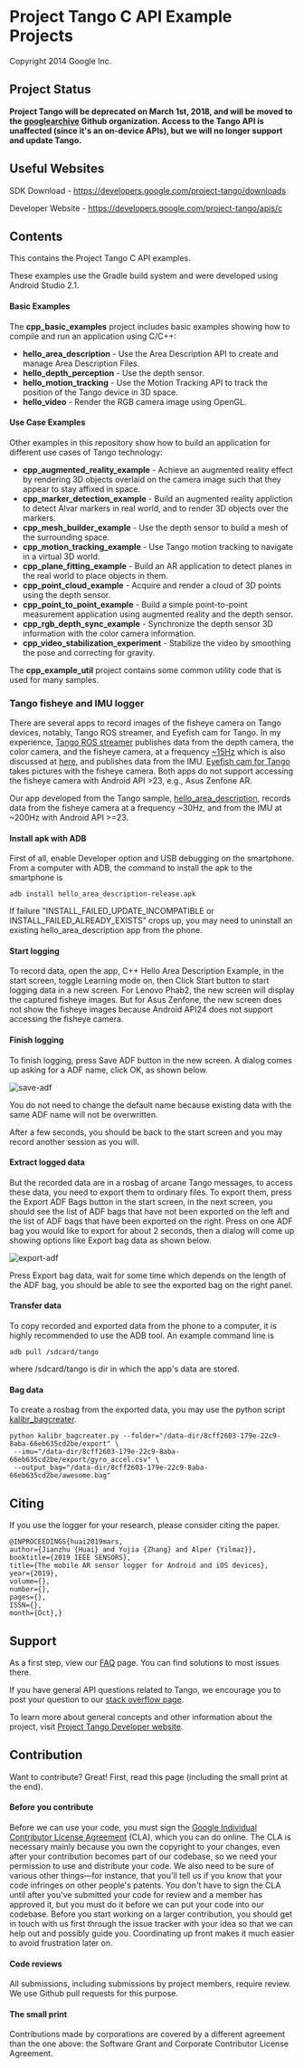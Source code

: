 Project Tango C API Example Projects
===========================================
Copyright 2014 Google Inc.

Project Status
--------------
**Project Tango will be deprecated on March 1st, 2018, and will be moved to the [googlearchive](//github.com/googlearchive) Github organization. Access to the Tango API is unaffected (since it's an on-device APIs), but we will no longer support and update Tango.**

Useful Websites
---------------
SDK Download - https://developers.google.com/project-tango/downloads

Developer Website - https://developers.google.com/project-tango/apis/c

Contents
--------

This contains the Project Tango C API examples.

These examples use the Gradle build system and were developed using
Android Studio 2.1.

#### Basic Examples

The **cpp_basic_examples** project includes basic examples showing how
to compile and run an application using C/C++:

 * **hello_area_description** - Use the Area Description
   API to create and manage Area Description Files.
 * **hello_depth_perception** - Use the depth sensor.
 * **hello_motion_tracking** - Use the Motion Tracking API
   to track the position of the Tango device in 3D space.
 * **hello_video** - Render the RGB camera image using OpenGL.

#### Use Case Examples

Other examples in this repository show how to build an application for
different use cases of Tango technology:

 * **cpp_augmented_reality_example** - Achieve an augmented
   reality effect by rendering 3D objects overlaid on the camera image
   such that they appear to stay affixed in space.
 * **cpp_marker_detection_example** - Build an augmented reality appliction
   to detect Alvar markers in real world, and to render 3D objects over the
   markers.
 * **cpp_mesh_builder_example** - Use the depth sensor to
   build a mesh of the surrounding space.
 * **cpp_motion_tracking_example** - Use Tango motion
   tracking to navigate in a virtual 3D world.
 * **cpp_plane_fitting_example** - Build an AR application
   to detect planes in the real world to place objects in them.
 * **cpp_point_cloud_example** - Acquire and render a cloud
   of 3D points using the depth sensor.
 * **cpp_point_to_point_example** - Build a simple point-to-point
   measurement application using augmented reality and the depth
   sensor.
 * **cpp_rgb_depth_sync_example** - Synchronize the depth
   sensor 3D information with the color camera information.
 * **cpp_video_stabilization_experiment** - Stabilize the video by
   smoothing the pose and correcting for gravity.

The **cpp_example_util** project contains some common utility code that
is used for many samples.

### Tango fisheye and IMU logger

There are several apps to record images of the fisheye camera on Tango devices, 
notably, Tango ROS streamer, and Eyefish cam for Tango.
In my experience, [Tango ROS streamer](http://wiki.ros.org/tango_ros_streamer) publishes data from 
the depth camera, the color camera, and the fisheye camera, at a frequency 
[~15Hz](https://github.com/Intermodalics/tango_ros/issues/343) which is also discussed at [here](https://github.com/Intermodalics/tango_ros/issues/143),
and publishes data from the IMU.
[Eyefish cam for Tango](https://play.google.com/store/apps/details?id=com.bass.impact.eyefish&hl=en_US) 
takes pictures with the fisheye camera.
Both apps do not support accessing the fisheye camera with Android API >23, e.g., Asus Zenfone AR.

Our app developed from the Tango sample, 
[hello_area_description](https://github.com/googlearchive/tango-examples-c/tree/master/cpp_basic_examples/hello_area_description), 
records data from the fisheye camera at a frequency ~30Hz, 
and from the IMU at ~200Hz with Android API >=23.

#### Install apk with ADB
First of all, enable Developer option and USB debugging on the smartphone.
From a computer with ADB, the command to install the apk to the smartphone is 
```
adb install hello_area_description-release.apk
```
If failure "INSTALL_FAILED_UPDATE_INCOMPATIBLE or INSTALL_FAILED_ALREADY_EXISTS" crops up, you may need to
uninstall an existing hello_area_description app from the phone.


#### Start logging
To record data, open the app, C++ Hello Area Description Example, 
in the start screen, toggle Learning mode on,
then Click Start button to start logging data in a new screen.
For Lenovo Phab2, the new screen will display the captured fisheye images.
But for Asus Zenfone, the new screen does not show the fisheye images 
because Android API24 does not support accessing the fisheye camera.

#### Finish logging
To finish logging, press Save ADF button in the new screen.
A dialog comes up asking for a ADF name, click OK, as shown below. 

![save-adf](cpp_basic_examples/hello_area_description/figures/save-adf.png)

You do not need to change the default name 
because existing data with the same ADF name will not be overwritten.

After a few seconds, you should be back to the start screen and 
you may record another session as you will.

#### Extract logged data
But the recorded data are in a rosbag of arcane Tango messages, 
to access these data, you need to export them to ordinary files.
To export them, press the Export ADF Bags button in the start screen, 
in the next screen, you should see the list of ADF bags that have not been 
exported on the left and the list of ADF bags that have been exported on the right. 
Press on one ADF bag you would like to export for about 2 seconds, 
then a dialog will come up showing options like Export bag data as shown below.

![export-adf](cpp_basic_examples/hello_area_description/figures/export-adf.png)

Press Export bag data, wait for some time which depends on the length of the ADF bag, 
you should be able to see the exported bag on the right panel.

#### Transfer data
To copy recorded and exported data from the phone to a computer, 
it is highly recommended to use the ADB tool.
An example command line is
```
adb pull /sdcard/tango
```
where /sdcard/tango is dir in which the app's data are stored.

#### Bag data
To create a rosbag from the exported data, you may use the python script
[kalibr_bagcreater](https://github.com/JzHuai0108/vio_common/blob/dev/python/kalibr_bagcreater.py).

```
python kalibr_bagcreater.py --folder="/data-dir/8cff2603-179e-22c9-8aba-66eb635cd2be/export" \
 --imu="/data-dir/8cff2603-179e-22c9-8aba-66eb635cd2be/export/gyro_accel.csv" \
 --output_bag="/data-dir/8cff2603-179e-22c9-8aba-66eb635cd2be/awesome.bag"
```

Citing
------

If you use the logger for your research, please consider citing the paper.
```
@INPROCEEDINGS{huai2019mars, 
author={Jianzhu {Huai} and Yujia {Zhang} and Alper {Yilmaz}}, 
booktitle={2019 IEEE SENSORS}, 
title={The mobile AR sensor logger for Android and iOS devices}, 
year={2019}, 
volume={}, 
number={}, 
pages={},
ISSN={}, 
month={Oct},}
```


Support
-------
As a first step, view our [FAQ](http://stackoverflow.com/questions/tagged/google-project-tango?sort=faq&amp;pagesize=50)
page. You can find solutions to most issues there.

If you have general API questions related to Tango, we encourage you to
post your question to our [stack overflow
page](http://stackoverflow.com/questions/tagged/google-project-tango).

To learn more about general concepts and other information about the
project, visit [Project Tango Developer website](https://developers.google.com/project-tango/).

Contribution
------------
Want to contribute? Great! First, read this page (including the small
print at the end).

#### Before you contribute
Before we can use your code, you must sign the
[Google Individual Contributor License
Agreement](https://developers.google.com/open-source/cla/individual?csw=1)
(CLA), which you can do online. The CLA is necessary mainly because you
own the
copyright to your changes, even after your contribution becomes part of
our
codebase, so we need your permission to use and distribute your code. We
also
need to be sure of various other things—for instance, that you'll tell us
if you
know that your code infringes on other people's patents. You don't have
to sign
the CLA until after you've submitted your code for review and a member
has
approved it, but you must do it before we can put your code into our
codebase.
Before you start working on a larger contribution, you should get in
touch with
us first through the issue tracker with your idea so that we can help
out and
possibly guide you. Coordinating up front makes it much easier to avoid
frustration later on.

#### Code reviews
All submissions, including submissions by project members, require
review. We
use Github pull requests for this purpose.

#### The small print
Contributions made by corporations are covered by a different agreement
than
the one above: the Software Grant and Corporate Contributor License
Agreement.
